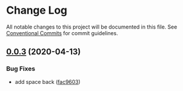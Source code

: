 # Change Log

All notable changes to this project will be documented in this file.
See [Conventional Commits](https://conventionalcommits.org) for commit guidelines.

## [0.0.3](https://github.ibm.com/Boomerang/boomerang.worker.base/compare/@boomerang-worker/core@0.0.2...@boomerang-worker/core@0.0.3) (2020-04-13)

### Bug Fixes

- add space back ([fac9603](https://github.ibm.com/Boomerang/boomerang.worker.base/commit/fac96037762ec864051a47899748a65409272ad8))
